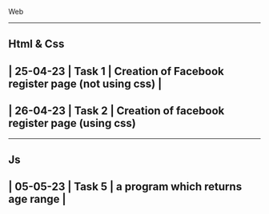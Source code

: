Web


------
Html & Css
----------------
| 25-04-23 | Task 1 | Creation of Facebook register page (not using css) |
--------------------
| 26-04-23 | Task 2 | Creation of facebook register page (using css)
--------


------
Js
----
| 05-05-23 | Task 5 | a program which returns age range |
-----
